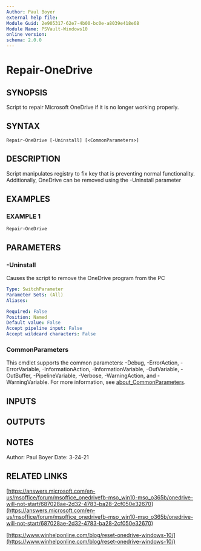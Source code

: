 ```yaml
---
Author: Paul Boyer
external help file:
Module Guid: 2e905317-62e7-4b00-bc0e-a8039e418e68
Module Name: PSVault-Windows10
online version:
schema: 2.0.0
---
```


# Repair-OneDrive

## SYNOPSIS
Script to repair Microsoft OneDrive if it is no longer working properly.

## SYNTAX

```
Repair-OneDrive [-Uninstall] [<CommonParameters>]
```

## DESCRIPTION
Script manipulates registry to fix key that is preventing normal functionality.
Additionally, OneDrive can be removed using the -Uninstall parameter

## EXAMPLES

### EXAMPLE 1
```
Repair-OneDrive
```

## PARAMETERS

### -Uninstall
Causes the script to remove the OneDrive program from the PC

```yaml
Type: SwitchParameter
Parameter Sets: (All)
Aliases:

Required: False
Position: Named
Default value: False
Accept pipeline input: False
Accept wildcard characters: False
```

### CommonParameters
This cmdlet supports the common parameters: -Debug, -ErrorAction, -ErrorVariable, -InformationAction, -InformationVariable, -OutVariable, -OutBuffer, -PipelineVariable, -Verbose, -WarningAction, and -WarningVariable. For more information, see [about_CommonParameters](http://go.microsoft.com/fwlink/?LinkID=113216).

## INPUTS

## OUTPUTS

## NOTES
Author: Paul Boyer
Date: 3-24-21

## RELATED LINKS

[https://answers.microsoft.com/en-us/msoffice/forum/msoffice_onedrivefb-mso_win10-mso_o365b/onedrive-will-not-start/687028ae-2d32-4783-ba28-2cf050e32670](https://answers.microsoft.com/en-us/msoffice/forum/msoffice_onedrivefb-mso_win10-mso_o365b/onedrive-will-not-start/687028ae-2d32-4783-ba28-2cf050e32670)

[https://www.winhelponline.com/blog/reset-onedrive-windows-10/](https://www.winhelponline.com/blog/reset-onedrive-windows-10/)

